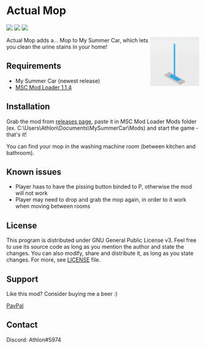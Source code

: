# Actual Mop

[![](https://img.shields.io/github/downloads/Athlon007/ActualMop/total?style=for-the-badge)](https://github.com/Athlon007/MOP/releases)
[![](https://img.shields.io/github/v/release/Athlon007/ActualMop?include_prereleases&label=Development&style=for-the-badge)](https://github.com/Athlon007/MOP/releases)
[![](https://img.shields.io/github/license/Athlon007/ActualMop?style=for-the-badge)](LICENSE.md)

<img align="right" src="images/icon_small.png" alt="icon" width=128 />

Actual Mop adds a... Mop to My Summer Car, which lets you clean the urine stains in your home!

## Requirements

- My Summer Car (newest release)
- [MSC Mod Loader 1.1.4](https://www.racedepartment.com/downloads/msc-mod-loader.15339/)

## Installation

Grab the mod from [releases page](https://github.com/Athlon007/MOP/releases), paste it in MSC Mod Loader Mods folder (ex. C:\Users\Athlon\Documents\MySummerCar\Mods) and start the game - that's it!

You can find your mop in the washing machine room (between kitchen and bathroom).

## Known issues

* Player haas to have the pissing button binded to P, otherwise the mod will not work
* Player may need to drop and grab the mop again, in order to it work when moving between rooms

## License

This program is distributed under GNU General Public License v3. Feel free to use its source code as long as you mention the author and state the changes. You can also modify, share and distribute it, as long as you state changes. For more, see [LICENSE](LICENSE.md) file.

## Support

Like this mod? Consider buying me a beer :)

[PayPal](https://www.paypal.me/figurakonrad)

## Contact

Discord: Athlon#5974
